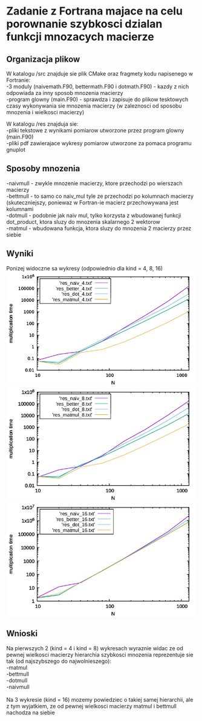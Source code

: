 # Zadanie z Fortrana majace na celu porownanie szybkosci dzialan funkcji mnozacych macierze

## Organizacja plikow
W katalogu /src znajduje sie plik CMake oraz fragmety kodu napisenego w Fortranie:<br/>
-3 moduly (naivemath.F90, bettermath.F90 i dotmath.F90) - kazdy z nich odpowiada za inny sposob mnozenia macierzy <br/>
-program glowny (main.F90) - sprawdza i zapisuje do plikow tesktowych czasy wykonywania sie mnozenia macierzy (w zaleznosci od sposobu mnozenia i wielkosci macierzy)<br/>

W katalogu /res znajduja sie:<br/>
-pliki tekstowe z wynikami pomiarow utworzone przez program glowny (main.F90)<br/>
-pliki pdf zawierajace wykresy pomiarow utworzone za pomaca programu gnuplot<br/>

## Sposoby mnozenia
-naivmull - zwykle mnozenie macierzy, ktore przechodzi po wierszach macierzy<br/>
-bettmull - to samo co naiv_mul tyle ze przechodzi po kolumnach macierzy (skuteczniejszy, poniewaz w Fortran-ie macierz przechowywana jest kolumnami<br/>
-dotmull - podobnie jak naiv mul, tylko korzysta z wbudowanej funkcji dot_product, ktora sluzy do mnozenia skalarnego 2 wektorow<br/>
-matmul - wbudowana funkcja, ktora sluzy do mnozenia 2 macierzy przez siebie<br/>

## Wyniki
Ponizej widoczne sa wykresy (odpowiednio dla kind = 4, 8, 16)<br/>
![wykres4](res/wykres4.png)
![wykres4](res/wykres8.png)
![wykres4](res/wykres16.png)

## Wnioski
Na pierwszych 2 (kind = 4 i kind = 8) wykresach wyraznie widac ze od pewnej wielkosci macierzy hierarchia szybkosci mnozenia reprezentuje sie tak (od najszybszego do najwolnieszego):<br/>
-matmul<br/>
-bettmull<br/>
-dotmull<br/>
-naivmull<br/>
<br/>
Na 3 wykresie (kind = 16) mozemy powiedziec o takiej samej hierarchii, ale z tym wyjatkiem, ze od pewnej wielkosci macierzy matmul i bettmull nachodza na siebie

